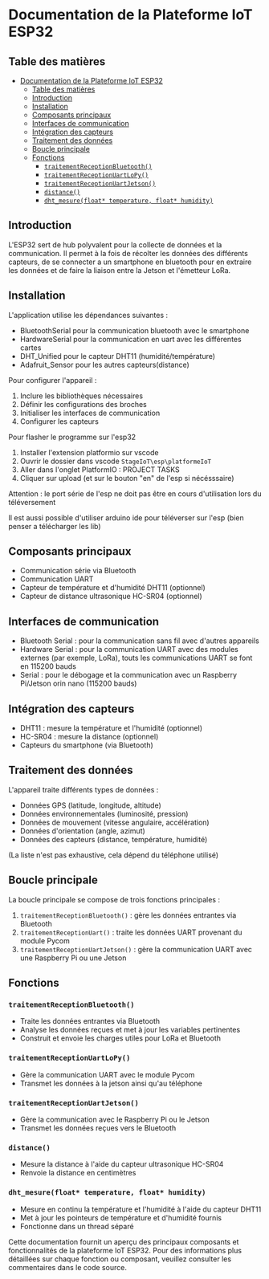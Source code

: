 # Documentation de la Plateforme IoT ESP32

## Table des matières

- [Documentation de la Plateforme IoT ESP32](#documentation-de-la-plateforme-iot-esp32)
  - [Table des matières](#table-des-matières)
  - [Introduction](#introduction)
  - [Installation](#installation)
  - [Composants principaux](#composants-principaux)
  - [Interfaces de communication](#interfaces-de-communication)
  - [Intégration des capteurs](#intégration-des-capteurs)
  - [Traitement des données](#traitement-des-données)
  - [Boucle principale](#boucle-principale)
  - [Fonctions](#fonctions)
    - [`traitementReceptionBluetooth()`](#traitementreceptionbluetooth)
    - [`traitementReceptionUartLoPy()`](#traitementreceptionuartlopy)
    - [`traitementReceptionUartJetson()`](#traitementreceptionuartjetson)
    - [`distance()`](#distance)
    - [`dht_mesure(float* temperature, float* humidity)`](#dht_mesurefloat-temperature-float-humidity)

## Introduction

L'ESP32 sert de hub polyvalent pour la collecte de données et la communication. Il permet à la fois de récolter les données des différents capteurs, de se connecter a un smartphone en bluetooth pour en extraire les données et de faire la liaison entre la Jetson et l'émetteur LoRa.

## Installation

L'application utilise les dépendances suivantes :

* BluetoothSerial pour la communication bluetooth avec le smartphone
* HardwareSerial pour la communication en uart avec les différentes cartes
* DHT_Unified pour le capteur DHT11 (humidité/température)
* Adafruit_Sensor pour les autres capteurs(distance)

Pour configurer l'appareil :

1. Inclure les bibliothèques nécessaires
2. Définir les configurations des broches
3. Initialiser les interfaces de communication
4. Configurer les capteurs

Pour flasher le programme sur l'esp32

1. Installer l'extension platformio sur vscode
2. Ouvrir le dossier dans vscode ```StageIoT\esp\platformeIoT```
3. Aller dans l'onglet PlatformIO : PROJECT TASKS
4. Cliquer sur upload (et sur le bouton "en" de l'esp si nécésssaire)

Attention : le port série de l'esp ne doit pas être en cours d'utilisation lors du téléversement 

Il est aussi possible d'utiliser arduino ide pour téléverser sur l'esp (bien penser a télécharger les lib)

## Composants principaux

* Communication série via Bluetooth
* Communication UART
* Capteur de température et d'humidité DHT11 (optionnel)
* Capteur de distance ultrasonique HC-SR04 (optionnel)

## Interfaces de communication

* Bluetooth Serial : pour la communication sans fil avec d'autres appareils
* Hardware Serial : pour la communication UART avec des modules externes (par exemple, LoRa), touts les communications UART se font en 115200 bauds
* Serial : pour le débogage et la communication avec un Raspberry Pi/Jetson orin nano (115200 bauds)

## Intégration des capteurs

* DHT11 : mesure la température et l'humidité (optionnel)
* HC-SR04 : mesure la distance (optionnel)
* Capteurs du smartphone (via Bluetooth)

## Traitement des données

L'appareil traite différents types de données :

* Données GPS (latitude, longitude, altitude)
* Données environnementales (luminosité, pression)
* Données de mouvement (vitesse angulaire, accélération)
* Données d'orientation (angle, azimut)
* Données des capteurs (distance, température, humidité)

(La liste n'est pas exhaustive, cela dépend du téléphone utilisé)

## Boucle principale

La boucle principale se compose de trois fonctions principales :

1. `traitementReceptionBluetooth()` : gère les données entrantes via Bluetooth
2. `traitementReceptionUart()` : traite les données UART provenant du module Pycom
3. `traitementReceptionUartJetson()` : gère la communication UART avec une Raspberry Pi ou une Jetson

## Fonctions

### `traitementReceptionBluetooth()`

* Traite les données entrantes via Bluetooth
* Analyse les données reçues et met à jour les variables pertinentes
* Construit et envoie les charges utiles pour LoRa et Bluetooth

### `traitementReceptionUartLoPy()`

* Gère la communication UART avec le module Pycom
* Transmet les données à la jetson ainsi qu'au téléphone

### `traitementReceptionUartJetson()`

* Gère la communication avec le Raspberry Pi ou le Jetson
* Transmet les données reçues vers le Bluetooth

### `distance()`

* Mesure la distance à l'aide du capteur ultrasonique HC-SR04
* Renvoie la distance en centimètres

### `dht_mesure(float* temperature, float* humidity)`

* Mesure en continu la température et l'humidité à l'aide du capteur DHT11
* Met à jour les pointeurs de température et d'humidité fournis
* Fonctionne dans un thread séparé

Cette documentation fournit un aperçu des principaux composants et fonctionnalités de la plateforme IoT ESP32. Pour des informations plus détaillées sur chaque fonction ou composant, veuillez consulter les commentaires dans le code source.